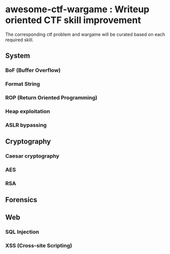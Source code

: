 # awesome-ctf-wargame : Writeup oriented CTF skill improvement

The corresponding ctf problem and wargame will be curated based on each required skill.


## System

### BoF (Buffer Overflow)


### Format String


### ROP (Return Oriented Programming)


### Heap exploitation


### ASLR bypassing



## Cryptography

### Caesar cryptography

### AES

### RSA


## Forensics


## Web

### SQL Injection

### XSS (Cross-site Scripting)





